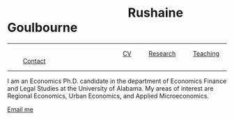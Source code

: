 

<h1> &emsp; &emsp; &emsp; &emsp; &emsp; &emsp;  &emsp; &emsp; Rushaine Goulbourne</h1>
<hr>
&emsp; &emsp; &emsp; &emsp;  &emsp; &emsp;&emsp; &emsp; &emsp; &emsp;  &emsp; &emsp; &emsp; &emsp; &emsp;  <a href="page1.html">CV</a>   &emsp; &emsp;   <a href="page2.html">Research</a>   &emsp; &emsp;    <a href="page3.html">Teaching</a>   &emsp; &emsp;  <a href="page4.html">Contact</a>
<hr>

<p>
 I am an Economics Ph.D. candidate in the department of Economics Finance and Legal Studies at the University of Alabama. My areas of interest are Regional Economics, Urban Economics, and Applied Microeconomics.  
</p>

<p><a href="mailto:rdgoulbourne@crimson.ua.edu">Email me</a></p>

